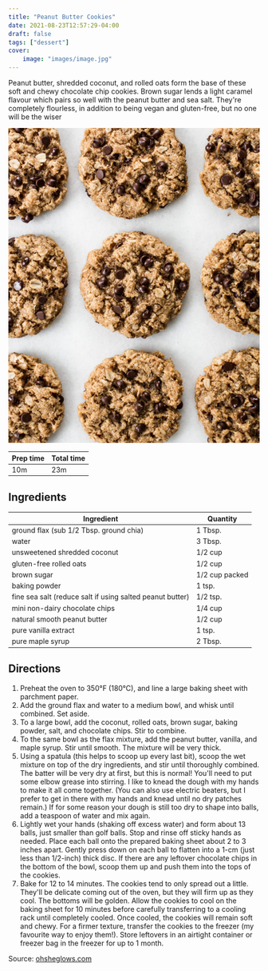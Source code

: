 ```yaml
---
title: "Peanut Butter Cookies"
date: 2021-08-23T12:57:29-04:00
draft: false
tags: ["dessert"]
cover:
    image: "images/image.jpg"
---
```


Peanut butter, shredded coconut, and rolled oats form the base of these soft and chewy chocolate chip cookies. Brown sugar lends a light caramel flavour which pairs so well with the peanut butter and sea salt. They're completely flourless, in addition to being vegan and gluten-free, but no one will be the wiser

![](images/image.jpg)

|Prep time|Total time|
--- | ---
|10m|23m|


## Ingredients

|Ingredient|Quantity|
--- | ---
ground flax (sub 1/2 Tbsp. ground chia)|1 Tbsp. 
water|3 Tbsp. 
unsweetened shredded coconut|1/2 cup 
gluten-free rolled oats|1/2 cup 
brown sugar|1/2 cup packed
baking powder|1 tsp.
fine sea salt (reduce salt if using salted peanut butter)|1/2 tsp. 
mini non-dairy chocolate chips|1/4 cup 
natural smooth peanut butter|1/2 cup
pure vanilla extract|1 tsp. 
pure maple syrup|2 Tbsp.

## Directions

1. Preheat the oven to 350°F (180°C), and line a large baking sheet with parchment paper.
1. Add the ground flax and water to a medium bowl, and whisk until combined. Set aside.
1. To a large bowl, add the coconut, rolled oats, brown sugar, baking powder, salt, and chocolate chips. Stir to combine.
1. To the same bowl as the flax mixture, add the peanut butter, vanilla, and maple syrup. Stir until smooth. The mixture will be very thick.
1. Using a spatula (this helps to scoop up every last bit), scoop the wet mixture on top of the dry ingredients, and stir until thoroughly combined. The batter will be very dry at first, but this is normal! You'll need to put some elbow grease into stirring. I like to knead the dough with my hands to make it all come together. (You can also use electric beaters, but I prefer to get in there with my hands and knead until no dry patches remain.) If for some reason your dough is still too dry to shape into balls, add a teaspoon of water and mix again.
1. Lightly wet your hands (shaking off excess water) and form about 13 balls, just smaller than golf balls. Stop and rinse off sticky hands as needed. Place each ball onto the prepared baking sheet about 2 to 3 inches apart. Gently press down on each ball to flatten into a 1-cm (just less than 1/2-inch) thick disc. If there are any leftover chocolate chips in the bottom of the bowl, scoop them up and push them into the tops of the cookies.
1. Bake for 12 to 14 minutes. The cookies tend to only spread out a little. They'll be delicate coming out of the oven, but they will firm up as they cool. The bottoms will be golden. Allow the cookies to cool on the baking sheet for 10 minutes before carefully transferring to a cooling rack until completely cooled. Once cooled, the cookies will remain soft and chewy. For a firmer texture, transfer the cookies to the freezer (my favourite way to enjoy them!). Store leftovers in an airtight container or freezer bag in the freezer for up to 1 month. 

Source: [ohsheglows.com](https://ohsheglows.com/2019/06/29/flourless-peanut-butter-cookies/)
